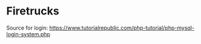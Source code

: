 # Firetrucks

Source for login: https://www.tutorialrepublic.com/php-tutorial/php-mysql-login-system.php